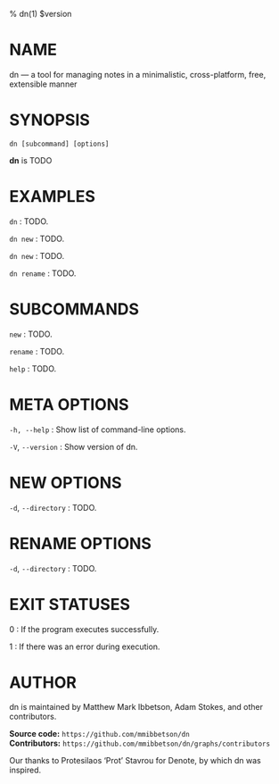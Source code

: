 % dn(1) $version

<!-- This is the dn(1) man page, written in Markdown. -->
<!-- You can convert this file to roff format with tools like pandoc or md2roff. -->

NAME
====

dn — a tool for managing notes in a minimalistic, cross-platform, free, extensible manner


SYNOPSIS
========

`dn [subcommand] [options]`

**dn** is TODO


EXAMPLES
========

`dn`
: TODO.

`dn new`
: TODO.

`dn new`
: TODO.

`dn rename`
: TODO.


SUBCOMMANDS
===========

`new`
: TODO.

`rename`
: TODO.

`help`
: TODO.


META OPTIONS
============

`-h, --help`
: Show list of command-line options.

`-V`, `--version`
: Show version of dn.


NEW OPTIONS
===========

`-d`, `--directory`
: TODO.


RENAME OPTIONS
===========

`-d`, `--directory`
: TODO.


EXIT STATUSES
=============

0
: If the program executes successfully.

1
: If there was an error during execution.


AUTHOR
======

dn is maintained by Matthew Mark Ibbetson, Adam Stokes, and other contributors.

**Source code:** `https://github.com/mmibbetson/dn` \
**Contributors:** `https://github.com/mmibbetson/dn/graphs/contributors`

Our thanks to Protesilaos ‘Prot’ Stavrou for Denote, by which dn was inspired.
